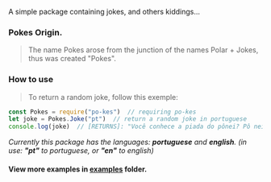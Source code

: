 A simple package containing jokes, and others kiddings...

### Pokes Origin. 
> The name Pokes arose from the junction of the names Polar + Jokes, thus was created "Pokes".

### How to use
> To return a random joke, follow this exemple:
```js
const Pokes = require("po-kes")  // requiring po-kes
let joke = Pokes.Joke("pt")  // return a random joke in portuguese
console.log(joke)  // [RETURNS]: "Você conhece a piada do pônei? Pô nei eu..."
```
_Currently this package has the languages: **portuguese** and **english**. (in use: **"pt"** to portuguese, or **"en"** to english)_

#### View more examples in [examples](https://github.com/inex1stent/po-kes/tree/main/examples) folder.
